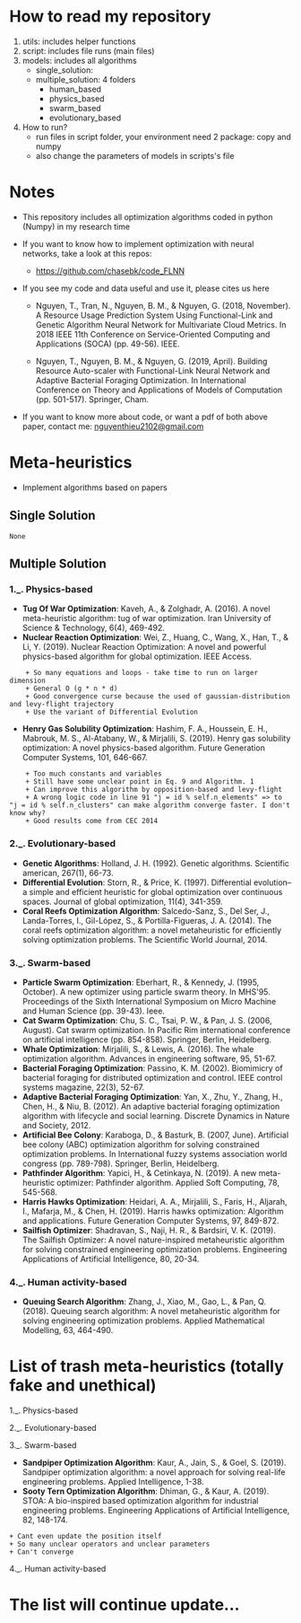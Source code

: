 # How to read my repository
1. utils: includes helper functions
2. script: includes file runs (main files)
3. models: includes all algorithms 
    * single_solution: 
    * multiple_solution: 4 folders
        * human_based
        * physics_based
        * swarm_based
        * evolutionary_based
4. How to run?
    * run files in script folder, your environment need 2 package: copy and numpy
    * also change the parameters of models in scripts's file

# Notes
* This repository includes all optimization algorithms coded in python (Numpy) in my research time
* If you want to know how to implement optimization with neural networks, take a look at this repos:
    * https://github.com/chasebk/code_FLNN

* If you see my code and data useful and use it, please cites us here

    * Nguyen, T., Tran, N., Nguyen, B. M., & Nguyen, G. (2018, November). A Resource Usage Prediction System Using Functional-Link and Genetic Algorithm Neural Network for Multivariate Cloud Metrics. In 2018 IEEE 11th Conference on Service-Oriented Computing and Applications (SOCA) (pp. 49-56). IEEE.

    * Nguyen, T., Nguyen, B. M., & Nguyen, G. (2019, April). Building Resource Auto-scaler with Functional-Link Neural Network and Adaptive Bacterial Foraging Optimization. In International Conference on Theory and Applications of Models of Computation (pp. 501-517). Springer, Cham.

* If you want to know more about code, or want a pdf of both above paper, contact me: nguyenthieu2102@gmail.com


# Meta-heuristics
- Implement algorithms based on papers

## Single Solution
```code
None
```

## Multiple Solution


### 1._. Physics-based

* __Tug Of War Optimization__: Kaveh, A., & Zolghadr, A. (2016). A novel meta-heuristic algorithm: tug of war optimization. Iran University of Science & Technology, 6(4), 469-492.
* __Nuclear Reaction Optimization__: Wei, Z., Huang, C., Wang, X., Han, T., & Li, Y. (2019). Nuclear Reaction Optimization: A novel and powerful physics-based algorithm for global optimization. IEEE Access. 
```code
    + So many equations and loops - take time to run on larger dimension 
    + General O (g * n * d) 
    + Good convergence curse because the used of gaussian-distribution and levy-flight trajectory
    + Use the variant of Differential Evolution
```
* __Henry Gas Solubility Optimization__: Hashim, F. A., Houssein, E. H., Mabrouk, M. S., Al-Atabany, W., & Mirjalili, S. (2019). Henry gas solubility optimization: A novel physics-based algorithm. Future Generation Computer Systems, 101, 646-667.
```code 
    + Too much constants and variables
    + Still have some unclear point in Eq. 9 and Algorithm. 1
    + Can improve this algorithm by opposition-based and levy-flight
    + A wrong logic code in line 91 "j = id % self.n_elements" => to "j = id % self.n_clusters" can make algorithm converge faster. I don't know why?
    + Good results come from CEC 2014
```


### 2._. Evolutionary-based

* __Genetic Algorithms__: Holland, J. H. (1992). Genetic algorithms. Scientific american, 267(1), 66-73.
* __Differential Evolution__: Storn, R., & Price, K. (1997). Differential evolution–a simple and efficient heuristic for global optimization over continuous spaces. Journal of global optimization, 11(4), 341-359.
* __Coral Reefs Optimization Algorithm__: Salcedo-Sanz, S., Del Ser, J., Landa-Torres, I., Gil-López, S., & Portilla-Figueras, J. A. (2014). The coral reefs optimization algorithm: a novel metaheuristic for efficiently solving optimization problems. The Scientific World Journal, 2014.



### 3._. Swarm-based

* __Particle Swarm Optimization__: Eberhart, R., & Kennedy, J. (1995, October). A new optimizer using particle swarm theory. In MHS'95. Proceedings of the Sixth International Symposium on Micro Machine and Human Science (pp. 39-43). Ieee.
* __Cat Swarm Optimization__: Chu, S. C., Tsai, P. W., & Pan, J. S. (2006, August). Cat swarm optimization. In Pacific Rim international conference on artificial intelligence (pp. 854-858). Springer, Berlin, Heidelberg.
* __Whale Optimization__: Mirjalili, S., & Lewis, A. (2016). The whale optimization algorithm. Advances in engineering software, 95, 51-67.
* __Bacterial Foraging Optimization__: Passino, K. M. (2002). Biomimicry of bacterial foraging for distributed optimization and control. IEEE control systems magazine, 22(3), 52-67.
* __Adaptive Bacterial Foraging Optimization__: Yan, X., Zhu, Y., Zhang, H., Chen, H., & Niu, B. (2012). An adaptive bacterial foraging optimization algorithm with lifecycle and social learning. Discrete Dynamics in Nature and Society, 2012.
* __Artificial Bee Colony__: Karaboga, D., & Basturk, B. (2007, June). Artificial bee colony (ABC) optimization algorithm for solving constrained optimization problems. In International fuzzy systems association world congress (pp. 789-798). Springer, Berlin, Heidelberg.
* __Pathfinder Algorithm__: Yapici, H., & Cetinkaya, N. (2019). A new meta-heuristic optimizer: Pathfinder algorithm. Applied Soft Computing, 78, 545-568.
* __Harris Hawks Optimization__: Heidari, A. A., Mirjalili, S., Faris, H., Aljarah, I., Mafarja, M., & Chen, H. (2019). Harris hawks optimization: Algorithm and applications. Future Generation Computer Systems, 97, 849-872.
* __Sailfish Optimizer__: Shadravan, S., Naji, H. R., & Bardsiri, V. K. (2019). The Sailfish Optimizer: A novel nature-inspired metaheuristic algorithm for solving constrained engineering optimization problems. Engineering Applications of Artificial Intelligence, 80, 20-34.



### 4._. Human activity-based

* __Queuing Search Algorithm__: Zhang, J., Xiao, M., Gao, L., & Pan, Q. (2018). Queuing search algorithm: A novel metaheuristic algorithm for solving engineering optimization problems. Applied Mathematical Modelling, 63, 464-490.



# List of trash meta-heuristics (totally fake and unethical)

1._. Physics-based

2._. Evolutionary-based

3._. Swarm-based

* __Sandpiper Optimization Algorithm__: Kaur, A., Jain, S., & Goel, S. (2019). Sandpiper optimization algorithm: a novel approach for solving real-life engineering problems. Applied Intelligence, 1-38.
* __Sooty Tern Optimization Algorithm__: Dhiman, G., & Kaur, A. (2019). STOA: A bio-inspired based optimization algorithm for industrial engineering problems. Engineering Applications of Artificial Intelligence, 82, 148-174.
```code
+ Cant even update the position itself
+ So many unclear operators and unclear parameters
+ Can't converge
```

4._. Human activity-based

# The list will continue update...





